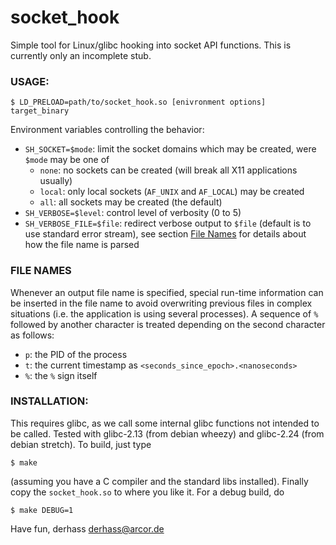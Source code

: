 socket_hook
========

Simple tool for Linux/glibc hooking into socket API functions. 
This is currently only an incomplete stub.

### USAGE:

    $ LD_PRELOAD=path/to/socket_hook.so [enivronment options] target_binary


Environment variables controlling the behavior:
* `SH_SOCKET=$mode`: limit the socket domains which may be created, were `$mode` may be one of
   * `none`: no sockets can be created (will break all X11 applications usually)
   * `local`: only local sockets (`AF_UNIX` and `AF_LOCAL`) may be created
   * `all`: all sockets may be created (the default)
* `SH_VERBOSE=$level`: control level of verbosity (0 to 5)
* `SH_VERBOSE_FILE=$file`: redirect verbose output to `$file` (default is to use
			   standard error stream), see section [File Names](#file-names)
			   for details about how the file name is parsed


### FILE NAMES

Whenever an output file name is specified, special run-time information
can be inserted in the file name to avoid overwriting previous files in
complex situations (i.e. the application is using several processes).
A sequence of `%` followed by another character is treated depending
on the second character as follows:

* `p`: the PID of the process
* `t`: the current timestamp as `<seconds_since_epoch>.<nanoseconds>`
* `%`: the `%` sign itself

### INSTALLATION:

This requires glibc, as we call some internal glibc functions not intended to
be called. Tested with glibc-2.13 (from debian wheezy) and glibc-2.24
(from debian stretch). To build, just type

    $ make

(assuming you have a C compiler and the standard libs installed).
Finally copy the `socket_hook.so` to where you like it. For a debug build, do

    $ make DEBUG=1

Have fun,
     derhass <derhass@arcor.de>

